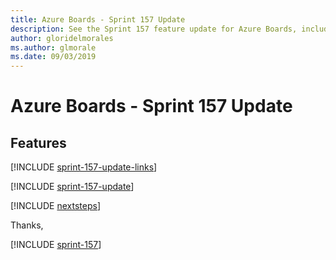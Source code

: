 ```yaml
---
title: Azure Boards - Sprint 157 Update
description: See the Sprint 157 feature update for Azure Boards, including next steps.
author: gloridelmorales
ms.author: glmorale
ms.date: 09/03/2019
---
```


# Azure Boards - Sprint 157 Update

## Features

[!INCLUDE [sprint-157-update-links](../includes/boards/sprint-157-update-links.md)]

[!INCLUDE [sprint-157-update](../includes/boards/sprint-157-update.md)]

[!INCLUDE [nextsteps](../includes/nextsteps.md)]

Thanks,

[!INCLUDE [sprint-157](../includes/signer/sprint-157.md)]
